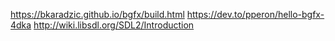 https://bkaradzic.github.io/bgfx/build.html
https://dev.to/pperon/hello-bgfx-4dka
http://wiki.libsdl.org/SDL2/Introduction